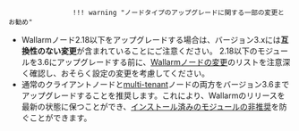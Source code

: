 					!!! warning "ノードタイプのアップグレードに関する一部の変更とお勧め"
 * Wallarmノード2.18以下をアップグレードする場合は、バージョン3.xには**互換性のない変更**が含まれていることにご注意ください。 2.18以下のモジュールを3.6にアップグレードする前に、[Wallarmノードの変更](older-versions/what-is-new.ja.md)のリストを注意深く確認し、おそらく設定の変更を考慮してください。
 * 通常のクライアントノードと[multi-tenant](../installation/multi-tenant/overview.ja.md)ノードの両方をバージョン3.6までアップグレードすることを推奨します。これにより、Wallarmのリリースを最新の状態に保つことができ、[インストール済みのモジュールの非推奨](versioning-policy.ja.md#version-support)を防ぐことができます。